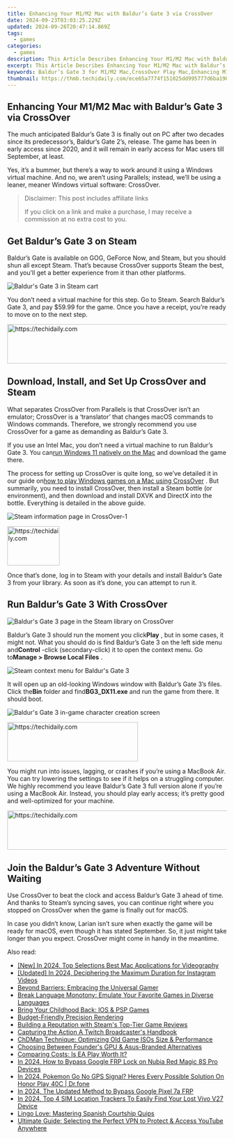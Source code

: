 ```yaml
---
title: Enhancing Your M1/M2 Mac with Baldur’s Gate 3 via CrossOver
date: 2024-09-23T03:03:25.229Z
updated: 2024-09-26T20:47:14.869Z
tags:
  - games
categories:
  - games
description: This Article Describes Enhancing Your M1/M2 Mac with Baldur’s Gate 3 via CrossOver
excerpt: This Article Describes Enhancing Your M1/M2 Mac with Baldur’s Gate 3 via CrossOver
keywords: Baldur’s Gate 3 for M1/M2 Mac,CrossOver Play Mac,Enhancing M1/M2 with Gaming,Apple Silicon Gaming Experience,Baldur’s Gate 3 on macOS Catalina/Big Sur,CrossOver Gaming Suite,Native Vs. Software-Based M1/M2 Gaming
thumbnail: https://thmb.techidaily.com/ece65a7774f151025dd995777d6ba1908931a5fce5214e3cee86728ea78d0703.jpg
---
```


## Enhancing Your M1/M2 Mac with Baldur’s Gate 3 via CrossOver

 The much anticipated Baldur’s Gate 3 is finally out on PC after two decades since its predecessor’s, Baldur’s Gate 2’s, release. The game has been in early access since 2020, and it will remain in early access for Mac users till September, at least.

 Yes, it’s a bummer, but there’s a way to work around it using a Windows virtual machine. And no, we aren’t using Parallels; instead, we’ll be using a leaner, meaner Windows virtual software: CrossOver.

>  Disclaimer: This post includes affiliate links
>
>  If you click on a link and make a purchase, I may receive a commission at no extra cost to you.
>

## Get Baldur’s Gate 3 on Steam

 Baldur’s Gate is available on GOG, GeForce Now, and Steam, but you should shun all except Steam. That’s because CrossOver supports Steam the best, and you’ll get a better experience from it than other platforms.

![Baldur's Gate 3 in Steam cart](https://static1.makeuseofimages.com/wordpress/wp-content/uploads/2023/08/baldur-s-gate-3-in-steam-cart.jpeg)

 You don’t need a virtual machine for this step. Go to Steam. Search Baldur’s Gate 3, and pay $59.99 for the game. Once you have a receipt, you’re ready to move on to the next step.

<!-- affiliate ads begin -->
<a href="https://aligracehair.sjv.io/c/5597632/2047366/19272" target="_top" id="2047366">
  <img src="//a.impactradius-go.com/display-ad/19272-2047366" border="0" alt="https://techidaily.com" width="728" height="90"/>
</a>
<img height="0" width="0" src="https://aligracehair.sjv.io/i/5597632/2047366/19272" style="position:absolute;visibility:hidden;" border="0" />
<!-- affiliate ads end -->

## Download, Install, and Set Up CrossOver and Steam

 What separates CrossOver from Parallels is that CrossOver isn’t an emulator; CrossOver is a ‘translator’ that changes macOS commands to Windows commands. Therefore, we strongly recommend you use CrossOver for a game as demanding as Baldur’s Gate 3.

 If you use an Intel Mac, you don’t need a virtual machine to run Baldur’s Gate 3\. You can[run Windows 11 natively on the Mac](https://www.makeuseof.com/tag/run-windows-10-natively-mac-good-bad-ugly/) and download the game there.

 The process for setting up CrossOver is quite long, so we’ve detailed it in our guide on[how to play Windows games on a Mac using CrossOver](https://www.makeuseof.com/how-to-play-windows-games-on-an-apple-silicon-mac-using-crossover/) . But summarily, you need to install CrossOver, then install a Steam bottle (or environment), and then download and install DXVK and DirectX into the bottle. Everything is detailed in the above guide.

![Steam information page in CrossOver-1](https://static1.makeuseofimages.com/wordpress/wp-content/uploads/2023/08/steam-information-page-in-crossover-1.jpeg)

<!-- affiliate ads begin -->
<a href="https://aligracehair.sjv.io/c/5597632/2135407/19272" target="_top" id="2135407">
  <img src="//a.impactradius-go.com/display-ad/19272-2135407" border="0" alt="https://techidaily.com" width="120" height="90"/>
</a>
<img height="0" width="0" src="https://aligracehair.sjv.io/i/5597632/2135407/19272" style="position:absolute;visibility:hidden;" border="0" />
<!-- affiliate ads end -->

 Once that’s done, log in to Steam with your details and install Baldur’s Gate 3 from your library. As soon as it’s done, you can attempt to run it.

## Run Baldur’s Gate 3 With CrossOver

![Baldur's Gate 3 page in the Steam library on CrossOver](https://static1.makeuseofimages.com/wordpress/wp-content/uploads/2023/08/baldur-s-gate-3-page-in-the-steam-library-on-crossover.jpeg)

 Baldur’s Gate 3 should run the moment you click**Play** , but in some cases, it might not. What you should do is find Baldur’s Gate 3 on the left side menu and**Control** \-click (secondary-click) it to open the context menu. Go to**Manage > Browse Local Files** .

![Steam context menu for Baldur's Gate 3](https://static1.makeuseofimages.com/wordpress/wp-content/uploads/2023/08/steam-context-menu-for-baldur-s-gate-3.jpeg)

 It will open up an old-looking Windows window with Baldur’s Gate 3’s files. Click the**Bin** folder and find**BG3\_DX11.exe** and run the game from there. It should boot.

![Baldur's Gate 3 in-game character creation screen](https://static1.makeuseofimages.com/wordpress/wp-content/uploads/2023/08/baldur-s-gate-3-in-game-character-creation-screen.jpg)

<!-- affiliate ads begin -->
<a href="https://aligracehair.sjv.io/c/5597632/2087262/19272" target="_top" id="2087262">
  <img src="//a.impactradius-go.com/display-ad/19272-2087262" border="0" alt="https://techidaily.com" width="300" height="90"/>
</a>
<img height="0" width="0" src="https://aligracehair.sjv.io/i/5597632/2087262/19272" style="position:absolute;visibility:hidden;" border="0" />
<!-- affiliate ads end -->

 You might run into issues, lagging, or crashes if you’re using a MacBook Air. You can try lowering the settings to see if it helps on a struggling computer. We highly recommend you leave Baldur’s Gate 3 full version alone if you’re using a MacBook Air. Instead, you should play early access; it’s pretty good and well-optimized for your machine.

<!-- affiliate ads begin -->
<a href="https://ephamedtechinc.pxf.io/c/5597632/2123512/26400" target="_top" id="2123512">
  <img src="//a.impactradius-go.com/display-ad/26400-2123512" border="0" alt="https://techidaily.com" width="728" height="90"/>
</a>
<img height="0" width="0" src="https://ephamedtechinc.pxf.io/i/5597632/2123512/26400" style="position:absolute;visibility:hidden;" border="0" />
<!-- affiliate ads end -->

## Join the Baldur’s Gate 3 Adventure Without Waiting

 Use CrossOver to beat the clock and access Baldur’s Gate 3 ahead of time. And thanks to Steam’s syncing saves, you can continue right where you stopped on CrossOver when the game is finally out for macOS.

 In case you didn’t know, Larian isn’t sure when exactly the game will be ready for macOS, even though it has stated September. So, it just might take longer than you expect. CrossOver might come in handy in the meantime.

<ins class="adsbygoogle"
     style="display:block"
     data-ad-format="autorelaxed"
     data-ad-client="ca-pub-7571918770474297"
     data-ad-slot="1223367746"></ins>

<ins class="adsbygoogle"
     style="display:block"
     data-ad-client="ca-pub-7571918770474297"
     data-ad-slot="8358498916"
     data-ad-format="auto"
     data-full-width-responsive="true"></ins>

<span class="atpl-alsoreadstyle">Also read:</span>
<div><ul>
<li><a href="https://screen-video-capture.techidaily.com/new-in-2024-top-selections-best-mac-applications-for-videography/"><u>[New] In 2024, Top Selections Best Mac Applications for Videography</u></a></li>
<li><a href="https://instagram-videos.techidaily.com/updated-in-2024-deciphering-the-maximum-duration-for-instagram-videos/"><u>[Updated] In 2024, Deciphering the Maximum Duration for Instagram Videos</u></a></li>
<li><a href="https://games-able.techidaily.com/beyond-barriers-embracing-the-universal-gamer/"><u>Beyond Barriers: Embracing the Universal Gamer</u></a></li>
<li><a href="https://games-able.techidaily.com/break-language-monotony-emulate-your-favorite-games-in-diverse-languages/"><u>Break Language Monotony: Emulate Your Favorite Games in Diverse Languages</u></a></li>
<li><a href="https://games-able.techidaily.com/bring-your-childhood-back-ios-and-psp-games/"><u>Bring Your Childhood Back: IOS & PSP Games</u></a></li>
<li><a href="https://games-able.techidaily.com/budget-friendly-precision-rendering/"><u>Budget-Friendly Precision Rendering</u></a></li>
<li><a href="https://games-able.techidaily.com/building-a-reputation-with-steams-top-tier-game-reviews/"><u>Building a Reputation with Steam's Top-Tier Game Reviews</u></a></li>
<li><a href="https://remote-screen-capture.techidaily.com/capturing-the-action-a-twitch-broadcasters-handbook/"><u>Capturing the Action A Twitch Broadcaster's Handbook</u></a></li>
<li><a href="https://games-able.techidaily.com/chdman-technique-optimizing-old-game-isos-size-and-performance/"><u>ChDMan Technique: Optimizing Old Game ISOs Size & Performance</u></a></li>
<li><a href="https://games-able.techidaily.com/choosing-between-founders-gpu-and-asus-branded-alternatives/"><u>Choosing Between Founder's GPU & Asus-Branded Alternatives</u></a></li>
<li><a href="https://games-able.techidaily.com/comparing-costs-is-ea-play-worth-it/"><u>Comparing Costs: Is EA Play Worth It?</u></a></li>
<li><a href="https://bypass-frp.techidaily.com/in-2024-how-to-bypass-google-frp-lock-on-nubia-red-magic-8s-pro-devices-by-drfone-android/"><u>In 2024, How to Bypass Google FRP Lock on Nubia Red Magic 8S Pro Devices</u></a></li>
<li><a href="https://pokemon-go-android.techidaily.com/in-2024-pokemon-go-no-gps-signal-heres-every-possible-solution-on-honor-play-40c-drfone-by-drfone-virtual-android/"><u>In 2024, Pokemon Go No GPS Signal? Heres Every Possible Solution On Honor Play 40C | Dr.fone</u></a></li>
<li><a href="https://bypass-frp.techidaily.com/in-2024-the-updated-method-to-bypass-google-pixel-7a-frp-by-drfone-android/"><u>In 2024, The Updated Method to Bypass Google Pixel 7a FRP</u></a></li>
<li><a href="https://android-unlock.techidaily.com/in-2024-top-4-sim-location-trackers-to-easily-find-your-lost-vivo-v27-device-by-drfone-android/"><u>In 2024, Top 4 SIM Location Trackers To Easily Find Your Lost Vivo V27 Device</u></a></li>
<li><a href="https://mondly-stories.techidaily.com/lingo-love-mastering-spanish-courtship-quips/"><u>Lingo Love: Mastering Spanish Courtship Quips</u></a></li>
<li><a href="https://techidaily.com/ultimate-guide-selecting-the-perfect-vpn-to-protect-and-access-youtube-anywhere/"><u>Ultimate Guide: Selecting the Perfect VPN to Protect & Access YouTube Anywhere</u></a></li>
</ul></div>

